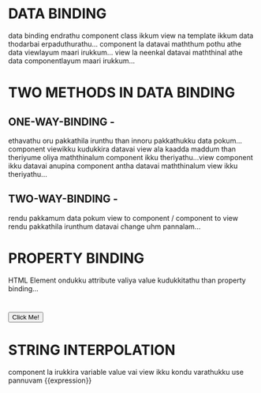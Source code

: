 # DATA BINDING
data binding endrathu component class ikkum view na template ikkum data thodarbai erpaduthurathu...
component la datavai maththum pothu athe data viewlayum maari irukkum...
view la neenkal datavai maththinal athe data componentlayum maari irukkum...

# TWO METHODS IN DATA BINDING

## ONE-WAY-BINDING -
ethavathu oru pakkathila irunthu than innoru pakkathukku data pokum...
component viewikku kudukkira datavai view ala kaadda maddum than theriyume oliya maththinalum component ikku theriyathu...view component ikku datavai anupina component antha datavai maththinalum view ikku theriyathu...  

## TWO-WAY-BINDING - 
rendu pakkamum data pokum view to component / component to view rendu pakkathila irunthum datavai change uhm pannalam...

# PROPERTY BINDING
HTML Element ondukku attribute valiya value kudukkitathu than property binding...
<h1 [innerText]="title"></h1>
<button [isDisabled]>Click Me!</button>

# STRING INTERPOLATION
component la irukkira variable value vai view ikku kondu varathukku use pannuvam {{expression}}